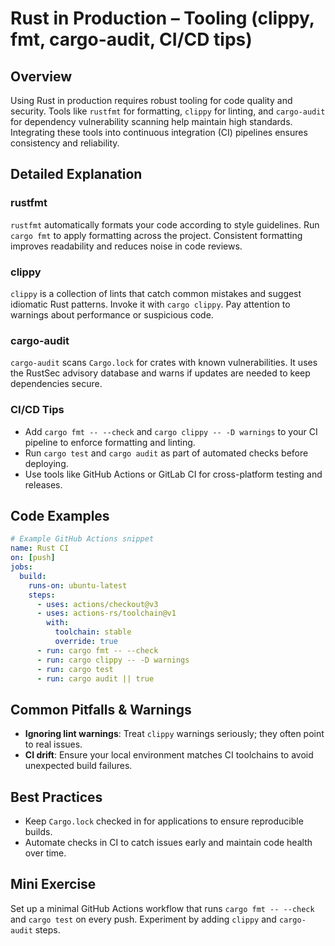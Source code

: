 # Rust in Production – Tooling (clippy, fmt, cargo-audit, CI/CD tips)

## Overview
Using Rust in production requires robust tooling for code quality and security. Tools like `rustfmt` for formatting, `clippy` for linting, and `cargo-audit` for dependency vulnerability scanning help maintain high standards. Integrating these tools into continuous integration (CI) pipelines ensures consistency and reliability.

## Detailed Explanation
### rustfmt
`rustfmt` automatically formats your code according to style guidelines. Run `cargo fmt` to apply formatting across the project. Consistent formatting improves readability and reduces noise in code reviews.

### clippy
`clippy` is a collection of lints that catch common mistakes and suggest idiomatic Rust patterns. Invoke it with `cargo clippy`. Pay attention to warnings about performance or suspicious code.

### cargo-audit
`cargo-audit` scans `Cargo.lock` for crates with known vulnerabilities. It uses the RustSec advisory database and warns if updates are needed to keep dependencies secure.

### CI/CD Tips
- Add `cargo fmt -- --check` and `cargo clippy -- -D warnings` to your CI pipeline to enforce formatting and linting.
- Run `cargo test` and `cargo audit` as part of automated checks before deploying.
- Use tools like GitHub Actions or GitLab CI for cross-platform testing and releases.

## Code Examples
```yaml
# Example GitHub Actions snippet
name: Rust CI
on: [push]
jobs:
  build:
    runs-on: ubuntu-latest
    steps:
      - uses: actions/checkout@v3
      - uses: actions-rs/toolchain@v1
        with:
          toolchain: stable
          override: true
      - run: cargo fmt -- --check
      - run: cargo clippy -- -D warnings
      - run: cargo test
      - run: cargo audit || true
```

## Common Pitfalls & Warnings
- **Ignoring lint warnings**: Treat `clippy` warnings seriously; they often point to real issues.
- **CI drift**: Ensure your local environment matches CI toolchains to avoid unexpected build failures.

## Best Practices
- Keep `Cargo.lock` checked in for applications to ensure reproducible builds.
- Automate checks in CI to catch issues early and maintain code health over time.

## Mini Exercise
Set up a minimal GitHub Actions workflow that runs `cargo fmt -- --check` and `cargo test` on every push. Experiment by adding `clippy` and `cargo-audit` steps.
